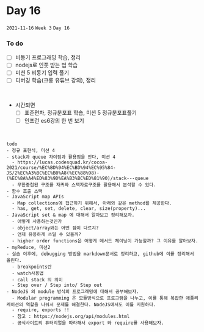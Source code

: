 # Day 16

`2021-11-16` `Week 3` `Day 16`

### To do

- [ ] 비동기 프로그래밍 학습, 정리
- [ ] nodejs로 인풋 받는 법 학습
- [ ] 미션 5 비동기 입력 풀기
- [ ] 디버깅 학습(크롱 유튜브 강의), 정리

<br>

- 시간되면
  - [ ] 표준편차, 정규분포표 학습, 미션 5 정규분포표풀기
  - [ ] 인프런 es6강의 한 번 보기

<br>

```
todo
- 정규 표현식, 미션 4
- stack과 queue 차이점과 활용점을 안다, 미션 4
  - https://lucas.codesquad.kr/cocoa-2021/course/%EC%BD%94%EC%BD%94%EC%95%84-JS/2%EC%A3%BC%EC%B0%A8(%EC%88%98)-(%EC%8A%A4%ED%83%9D%EA%B3%BC%ED%81%90)/stack---queue
  - 무한중첩된 구조를 재귀와 스택자료구조를 활용해서 분석할 수 있다.
- 함수 호출 스택
- JavaScript map APIs
  - Map collections에 접근하기 위해서, 아래와 같은 method를 제공한다.
  - has, get, set, delete, clear, size(property)...
- JavaScript set & map 에 대해서 알아보고 정리해보자.
  - 어떻게 사용하는것인가
  - object/array와는 어떤 점이 다르지?
  - 언제 유용하게 쓰일 수 있을까?
  - higher order functions은 어떻게 메서드 체이닝이 가능할까? 그 이유를 알아보자.
- myReduce, 미션2
- 실습 이후에, debugging 방법을 markdown문서로 정리하고, github에 이를 정리해서 올린다.
  - breakpoints란
  - watch사용법
  - call stack 의 의미
  - Step over / Step into/ Step out
- NodeJS 의 module 방식의 프로그래밍에 대해서 공부해보자.
  - Modular programming 은 모듈방식으로 프로그램을 나누고, 이를 통해 복잡한 애플리케이션의 역할을 나눠서 문제를 해결한다. NodeJS에서도 이를 지원하다.
  - require, exports !!
  - 참고 : https://nodejs.org/api/modules.html
  - 공식사이트의 튜터리얼을 따라해서 export 와 require를 사용해보자.
```
